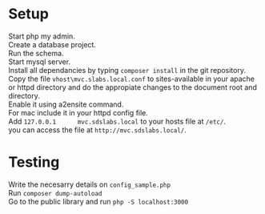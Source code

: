 # Setup
Start php my admin.<br>
Create a database project.<br>
Run the schema.<br>
Start mysql server.<br>
Install all dependancies by typing  ```composer install``` in the git repository.<br>
Copy the file `vhost\mvc.slabs.local.conf` to sites-available in your apache or httpd directory and do the appropiate changes to the document root and directory.<br>
Enable it using a2ensite command.<br>
For mac include it in your httpd config file.<br>
Add `127.0.0.1      mvc.sdslabs.local` to your hosts file at `/etc/`.<br>
you can access the file at `http://mvc.sdslabs.local/`.

# Testing
Write the necesarry details on  `config_sample.php` <br>
Run `composer dump-autoload`<br>
Go to the public library and run  `php -S localhost:3000`
